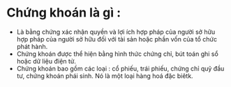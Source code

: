 # Chứng khoán là gì :
- Là bằng chứng xác nhận quyền và lợi ích hợp pháp của người sở hữu hợp pháp của người sở hữu đối với tài sản hoặc phần vốn của tổ chức phát hành.
- Chứng khoán được thể hiện bằng hình thức chứng chỉ, bút toán ghi sổ hoặc dữ liệu điện tử.
- Chứng khoán bao gồm các loại : cổ phiếu, trái phiếu, chứng chỉ quỹ đầu tư, chứng khoán phái sinh. Nó là một loại hàng hoá đặc biêtk.

<!--stackedit_data:
eyJoaXN0b3J5IjpbLTc5ODAwMDg5NF19
-->